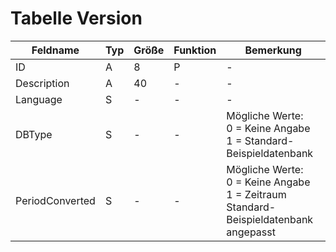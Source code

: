 # Tabelle Version


| Feldname        | Typ | Größe | Funktion | Bemerkung                                |
|-----------------|-----|-------|----------|------------------------------------------|
| ID              | A   | 8     | P        | -                                        |
| Description     | A   | 40    | -        | -                                        |
| Language        | S   | -     | -        | -                                        |
| DBType          | S   | -     | -        | Mögliche Werte:<br/>0 = Keine Angabe<br/>1 = Standard-Beispieldatenbank |
| PeriodConverted | S   | -     | -        | Mögliche Werte:<br/>0 = Keine Angabe<br/>1 = Zeitraum Standard-Beispieldatenbank angepasst |


